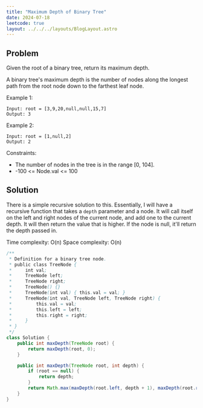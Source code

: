 ```yaml
---
title: "Maximum Depth of Binary Tree"
date: 2024-07-18
leetcode: true
layout: ../../../layouts/BlogLayout.astro
---
```


## Problem

Given the root of a binary tree, return its maximum depth.

A binary tree's maximum depth is the number of nodes along the longest path from the root node down to the farthest leaf node.

Example 1:

```text
Input: root = [3,9,20,null,null,15,7]
Output: 3
```

Example 2:

```text
Input: root = [1,null,2]
Output: 2
```

Constraints:

- The number of nodes in the tree is in the range [0, 104].
- -100 <= Node.val <= 100

## Solution

There is a simple recursive solution to this. Essentially, I will have a recursive function that takes a `depth` parameter and a node. It will call itself on the left and right nodes of the current node, and add one to the current depth. It will then return the value that is higher. If the node is null, it'll return the depth passed in.

Time complexity: O(n)
Space complexity: O(n)

```java
/**
 * Definition for a binary tree node.
 * public class TreeNode {
 *     int val;
 *     TreeNode left;
 *     TreeNode right;
 *     TreeNode() {}
 *     TreeNode(int val) { this.val = val; }
 *     TreeNode(int val, TreeNode left, TreeNode right) {
 *         this.val = val;
 *         this.left = left;
 *         this.right = right;
 *     }
 * }
 */
class Solution {
    public int maxDepth(TreeNode root) {
        return maxDepth(root, 0);
    }

    public int maxDepth(TreeNode root, int depth) {
        if (root == null) {
            return depth;
        }
        return Math.max(maxDepth(root.left, depth + 1), maxDepth(root.right, depth + 1));
    }
}
```
